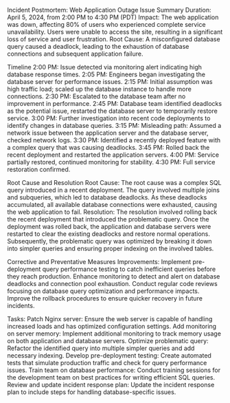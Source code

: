 Incident Postmortem: Web Application Outage
Issue Summary
Duration: April 5, 2024, from 2:00 PM to 4:30 PM (PDT)
Impact: The web application was down, affecting 80% of users who experienced complete service unavailability. Users were unable to access the site, resulting in a significant loss of service and user frustration.
Root Cause: A misconfigured database query caused a deadlock, leading to the exhaustion of database connections and subsequent application failure.


Timeline
2:00 PM: Issue detected via monitoring alert indicating high database response times.
2:05 PM: Engineers began investigating the database server for performance issues.
2:15 PM: Initial assumption was high traffic load; scaled up the database instance to handle more connections.
2:30 PM: Escalated to the database team after no improvement in performance.
2:45 PM: Database team identified deadlocks as the potential issue, restarted the database server to temporarily restore service.
3:00 PM: Further investigation into recent code deployments to identify changes in database queries.
3:15 PM: Misleading path: Assumed a network issue between the application server and the database server, checked network logs.
3:30 PM: Identified a recently deployed feature with a complex query that was causing deadlocks.
3:45 PM: Rolled back the recent deployment and restarted the application servers.
4:00 PM: Service partially restored, continued monitoring for stability.
4:30 PM: Full service restoration confirmed.


Root Cause and Resolution
Root Cause: The root cause was a complex SQL query introduced in a recent deployment. The query involved multiple joins and subqueries, which led to database deadlocks. As these deadlocks accumulated, all available database connections were exhausted, causing the web application to fail.
Resolution: The resolution involved rolling back the recent deployment that introduced the problematic query. Once the deployment was rolled back, the application and database servers were restarted to clear the existing deadlocks and restore normal operations. Subsequently, the problematic query was optimized by breaking it down into simpler queries and ensuring proper indexing on the involved tables.


Corrective and Preventative Measures
Improvements:
Implement pre-deployment query performance testing to catch inefficient queries before they reach production.
Enhance monitoring to detect and alert on database deadlocks and connection pool exhaustion.
Conduct regular code reviews focusing on database query optimization and performance impacts.
Improve the rollback procedures to ensure quicker recovery in future incidents.


Tasks:
Patch Nginx server: Ensure the web server is capable of handling increased loads and has optimized configuration settings.
Add monitoring on server memory: Implement additional monitoring to track memory usage on both application and database servers.
Optimize problematic query: Refactor the identified query into multiple simpler queries and add necessary indexing.
Develop pre-deployment testing: Create automated tests that simulate production traffic and check for query performance issues.
Train team on database performance: Conduct training sessions for the development team on best practices for writing efficient SQL queries.
Review and update incident response plan: Update the incident response plan to include steps for handling database-specific issues.

